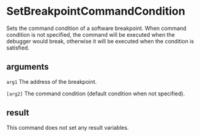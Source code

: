 # SetBreakpointCommandCondition

Sets the command condition of a software breakpoint. When command condition is not specified, the command will be executed when the debugger would break, otherwise it will be executed when the condition is satisfied.

## arguments

`arg1` The address of the breakpoint.

`[arg2]` The command condition (default condition when not specified).

## result

This command does not set any result variables.
